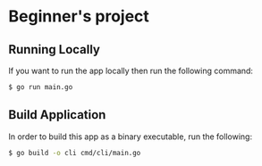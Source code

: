 Beginner's project
=======================

## Running Locally

If you want to run the app locally then run the following command:

```bash
$ go run main.go
```

## Build Application

In order to build this app as a binary executable, run the following:

```bash
$ go build -o cli cmd/cli/main.go
```